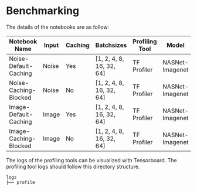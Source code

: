 # Benchmarking

The details of the notebooks are as follow:

| Notebook Name | Input | Caching | Batchsizes | Profiling Tool   | Model | Dataset
|---|---|---|---|---|---|---|
|  Noise-Default-Caching |  Noise | Yes  | [1, 2, 4, 8, 16, 32, 64]  |  TF Profiler | NASNet-Imagenet | Noise |
|  Noise-Caching-Blocked |  Noise | No  | [1, 2, 4, 8, 16, 32, 64]  |  TF Profiler | NASNet-Imagenet | Noise |
|  Image-Default-Caching |  Image | Yes  | [1, 2, 4, 8, 16, 32, 64]  |  TF Profiler | NASNet-Imagenet | CIFAR100 Resized|
|  Image-Caching-Blocked |  Image | No  | [1, 2, 4, 8, 16, 32, 64]  |  TF Profiler | NASNet-Imagenet | CIFAR100 Resized |

The logs of the profiling tools can be visualized with Tensorboard. The profiling tool logs should follow this directory structure.
```
logs
├── profile
```
